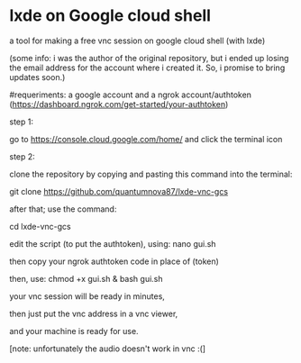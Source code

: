 # lxde on Google cloud shell
a tool for making a free vnc session on google cloud shell (with lxde)

(some info: i was the author of the original repository, but i ended up losing the email address for the account where i created it. 
So, i promise to bring updates soon.)


#requeriments: 
a google account
and a ngrok account/authtoken (https://dashboard.ngrok.com/get-started/your-authtoken)


step 1:

go to https://console.cloud.google.com/home/ and click the terminal icon

step 2:

clone the repository by copying and pasting this command into the terminal:

git clone https://github.com/quantumnova87/lxde-vnc-gcs

after that; use the command:

cd lxde-vnc-gcs

edit the script (to put the authtoken), using: nano gui.sh

then copy your ngrok authtoken code in place of (token)

then, use: chmod +x gui.sh & bash gui.sh 

your vnc session will be ready in minutes, 

then just put the vnc address in a vnc viewer,

and your machine is ready for use.

[note: unfortunately the audio doesn't work in vnc :(]
